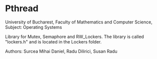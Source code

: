 # Pthread
University of Bucharest, Faculty of Mathematics and Computer Science,
Subject: Operating Systems

Library for Mutex, Semaphore and RW_Lockers.
The library is called "lockers.h" and is located in the Lockers folder.

Authors: Surcea Mihai Daniel, Radu Dilirici,  Susan Radu
